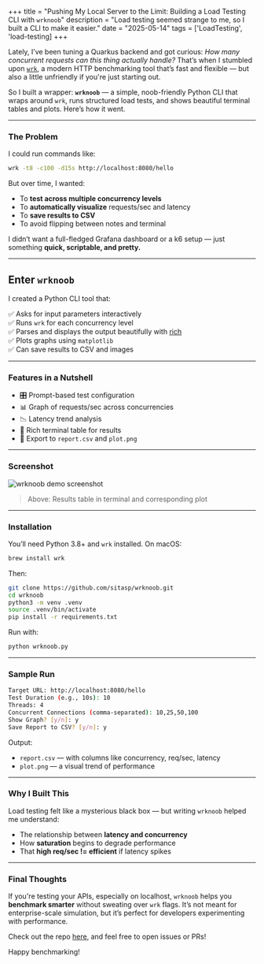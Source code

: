 +++
title = "Pushing My Local Server to the Limit: Building a Load Testing CLI with `wrknoob`"
description = "Load testing seemed strange to me, so I built a CLI to make it easier."
date = "2025-05-14"
tags = ['LoadTesting', 'load-testing]
+++

Lately, I’ve been tuning a Quarkus backend and got curious: *How many concurrent requests can this thing actually handle?* That’s when I stumbled upon [`wrk`](https://github.com/wg/wrk), a modern HTTP benchmarking tool that’s fast and flexible — but also a little unfriendly if you're just starting out.

So I built a wrapper: **`wrknoob`** — a simple, noob-friendly Python CLI that wraps around `wrk`, runs structured load tests, and shows beautiful terminal tables and plots. Here’s how it went.

---

### The Problem

I could run commands like:

```bash
wrk -t8 -c100 -d15s http://localhost:8080/hello
```

But over time, I wanted:

- To **test across multiple concurrency levels**
- To **automatically visualize** requests/sec and latency
- To **save results to CSV**
- To avoid flipping between notes and terminal

I didn’t want a full-fledged Grafana dashboard or a k6 setup — just something **quick, scriptable, and pretty.**

---

## Enter `wrknoob`

I created a Python CLI tool that:

✅ Asks for input parameters interactively  
✅ Runs `wrk` for each concurrency level  
✅ Parses and displays the output beautifully with [rich](https://github.com/Textualize/rich)  
✅ Plots graphs using `matplotlib`  
✅ Can save results to CSV and images

---

### Features in a Nutshell

- 🎛️ Prompt-based test configuration
- 📊 Graph of requests/sec across concurrencies
- 📉 Latency trend analysis
- 🧾 Rich terminal table for results
- 💾 Export to `report.csv` and `plot.png`

---

### Screenshot

![wrknoob demo screenshot](./demo.png)

> Above: Results table in terminal and corresponding plot

---

### Installation

You’ll need Python 3.8+ and `wrk` installed. On macOS:

```bash
brew install wrk
```

Then:

```bash
git clone https://github.com/sitasp/wrknoob.git
cd wrknoob
python3 -m venv .venv
source .venv/bin/activate
pip install -r requirements.txt
```

Run with:

```bash
python wrknoob.py
```

---

### Sample Run

```bash
Target URL: http://localhost:8080/hello
Test Duration (e.g., 10s): 10
Threads: 4
Concurrent Connections (comma-separated): 10,25,50,100
Show Graph? [y/n]: y
Save Report to CSV? [y/n]: y
```

Output:

- `report.csv` — with columns like concurrency, req/sec, latency
- `plot.png` — a visual trend of performance

---

### Why I Built This

Load testing felt like a mysterious black box — but writing `wrknoob` helped me understand:

- The relationship between **latency and concurrency**
- How **saturation** begins to degrade performance
- That **high req/sec != efficient** if latency spikes

---

### Final Thoughts

If you're testing your APIs, especially on localhost, `wrknoob` helps you **benchmark smarter** without sweating over `wrk` flags. It’s not meant for enterprise-scale simulation, but it’s perfect for developers experimenting with performance.

Check out the repo [here](https://github.com/sitasp/wrknoob), and feel free to open issues or PRs!

Happy benchmarking!
